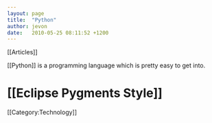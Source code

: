 ```yaml
---
layout: page
title:  "Python"
author: jevon
date:   2010-05-25 08:11:52 +1200
---
```


[[Articles]]

[[Python]] is a programming language which is pretty easy to get into.

# [[Eclipse Pygments Style]]

[[Category:Technology]]